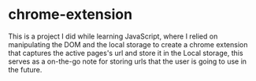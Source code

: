 # chrome-extension
This is a project I did while learning JavaScript, where I relied on manipulating the DOM and the local storage to create a chrome extension that captures the active pages's url and store it in the Local storage, this serves as a on-the-go note for storing urls that the user is going to use in the future.
